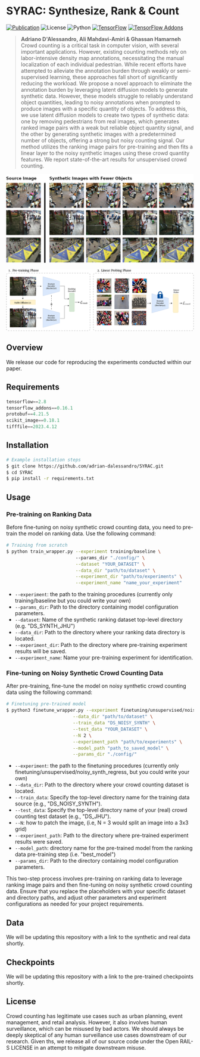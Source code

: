 # SYRAC: Synthesize, Rank & Count

[![Publication](https://img.shields.io/badge/arXiv-2310.01662-red.svg)](https://arxiv.org/abs/2310.01662)
![License](https://img.shields.io/badge/License-AI_Pubs_Open_RAIL_S-blue.svg)
![Python](https://img.shields.io/badge/Python-3.8-blue.svg)
[![TensorFlow](https://img.shields.io/badge/TensorFlow-2.8-orange.svg)](https://github.com/tensorflow/tensorflow/releases/tag/v2.8.0)
[![TensorFlow Addons](https://img.shields.io/badge/TensorFlow_Addons-0.16.1-orange.svg)](https://www.tensorflow.org/addons/overview)

> **Adriano D'Alessandro, Ali Mahdavi-Amiri \& Ghassan Hamarneh**  
>  Crowd counting is a critical task in computer vision, with several important applications. However, existing counting methods rely on labor-intensive density map annotations, necessitating the manual localization of each individual pedestrian. While recent efforts have attempted to alleviate the annotation burden through weakly or semi-supervised learning, these approaches fall short of significantly reducing the workload. We propose a novel approach to eliminate the annotation burden by leveraging latent diffusion models to generate synthetic data. However, these models struggle to reliably understand object quantities, leading to noisy annotations when prompted to produce images with a specific quantity of objects. To address this, we use latent diffusion models to create two types of synthetic data: one by removing pedestrians from real images, which generates ranked image pairs with a weak but reliable object quantity signal, and the other by generating synthetic images with a predetermined number of objects, offering a strong but noisy counting signal. Our method utilizes the ranking image pairs for pre-training and then fits a linear layer to the noisy synthetic images using these crowd quantity features. We report state-of-the-art results for unsupervised crowd counting. 

![Synthetic Images Header](figures/synthetic_images.png)

  
![Methology Header](figures/methodology.png)

## Overview
We release our code for reproducing the experiments conducted within our paper.

## Requirements
```python
tensorflow==2.8
tensorflow_addons==0.16.1
protobuf==4.21.5
scikit_image==0.18.1
tifffile==2023.4.12
```
## Installation

```bash
# Example installation steps
$ git clone https://github.com/adrian-dalessandro/SYRAC.git
$ cd SYRAC
$ pip install -r requirements.txt
```

## Usage
### Pre-training on Ranking Data
Before fine-tuning on noisy synthetic crowd counting data, you need to pre-train the model on ranking data. Use the following command:

```bash
# Training from scratch
$ python train_wrapper.py --experiment training/baseline \ 
                          --params_dir "./config/" \
                          --dataset "YOUR_DATASET" \
                          --data_dir "path/to/dataset" \
                          --experiment_dir "path/to/experiments" \
                          --experiment_name "name_your_experiment"
```
- `--experiment`: the path to the training procedures (currently only training/baseline but you could write your own)
- `--params_dir`: Path to the directory containing model configuration parameters.
- `--dataset`: Name of the synthetic ranking dataset top-level directory (e.g. "DS_SYNTH_JHU")
- `--data_dir`: Path to the directory where your ranking data directory is located.
- `--experiment_dir`: Path to the directory where pre-training experiment results will be saved.
- `--experiment_name`: Name your pre-training experiment for identification.


### Fine-tuning on Noisy Synthetic Crowd Counting Data
After pre-training, fine-tune the model on noisy synthetic crowd counting data using the following command:
```bash
# Finetuning pre-trained model
$ python3 finetune_wrapper.py --experiment finetuning/unsupervised/noisy_synth_regress \
                         --data_dir "path/to/dataset" \
                         --train_data "DS_NOISY_SYNTH" \
                         --test_data "YOUR_DATASET" \
                         --N 2 \
                         --experiment_path "path/to/experiments" \
                         --model_path "path_to_saved_model" \
                         --params_dir "./config/"
```

- `--experiment`: the path to the finetuning procedures (currently only finetuning/unsupervised/noisy_synth_regress, but you could write your own)
- `--data_dir`: Path to the directory where your crowd counting dataset is located.
- `--train_data`: Specify the top-level directory name for the training data source (e.g., "DS_NOISY_SYNTH").
- `--test_data`: Specify the top-level directory name of your (real) crowd counting test dataset (e.g., "DS_JHU").
- `--N`: how to patch the image, (i.e, N = 3 would split an image into a 3x3 grid)
- `--experiment_path`: Path to the directory where pre-trained experiment results were saved.
- `--model_path`: directory name for the pre-trained model from the ranking data pre-training step (i.e. "best_model")
- `--params_dir`: Path to the directory containing model configuration parameters.

This two-step process involves pre-training on ranking data to leverage ranking image pairs and then fine-tuning on noisy synthetic crowd counting data. Ensure that you replace the placeholders with your specific dataset and directory paths, and adjust other parameters and experiment configurations as needed for your project requirements.

## Data

We will be updating this repository with a link to the synthetic and real data shortly.

## Checkpoints

We will be updating this repository with a link to the pre-trained checkpoints shortly.

## License

Crowd counting has legitimate use cases such as urban planning, event management, and retail analysis. However, it also involves human surveillance, which can be misused by bad actors. We should always be deeply skeptical of any human surveillance use cases downstream of our research. Given ths, we release all of our source code under the Open RAIL-S LICENSE in an attempt to mitigate downstream misuse.
